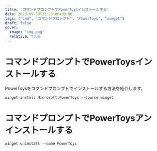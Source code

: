 ```yaml
---
title: 'コマンドプロンプトでPowerToysインストールする'
date: 2023-09-30T21:23:00+09:00
tags: ["cmd", "コマンドプロンプト", "PowerToys", "winget"]
draft: false
cover:
  image: "img.png"
  relative: true
---
```


# コマンドプロンプトでPowerToysインストールする

PowerToysをコマンドプロンプトでインストールする方法を紹介します。

```
winget install Microsoft.PowerToys --source winget
```

# コマンドプロンプトでPowerToysアンインストールする

```
winget uninstall --name PowerToys 
```
